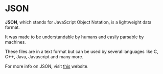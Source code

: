 ﻿# JSON

**JSON**, which stands for JavaScript Object Notation, is a lightweight data format. 

It was made to be understandable by humans and easily parsable by machines.

These files are in a text format but can be used by several languages like C, C++, Java, Javascript and many more.

For more info on JSON, visit [this](json.org/json-en.html) website. 
